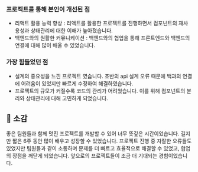
### 프로젝트를 통해 본인이 개선된 점

- 리액트 활용 능력 향상 : 리액트를 활용한 프로젝트를 진행하면서 컴포넌트의 재사용성과 상태관리에 대한 이해가 높아졌습니다.
- 백엔드와의 원활한 커뮤니케이션 : 백엔드와의 협업을 통해 프론트엔드와 백엔드의 연결에 대해 많이 배울 수 있었습니다.

### 가장 힘들었던 점

- 설계의 중요성을 느낀 프로젝트 였습니다. 초반의 api 설계 오류 때문에 백과의 연결에 어려움이 있었지만 빠르게 수정하여 해결하였습니다.
- 프로젝트의 규모가 커질수록 코드의 관리가 어려웠습니다. 이를 위해 컴포넌트의 분리와 상태관리에 대해 고민하게 되었습니다.

## 🎀 소감
좋은 팀원들과 함께 멋진 프로젝트를 개발할 수 있어 너무 뜻깊은 시간이었습니다. 
길지만 짧은 6주 동안 많이 배우고 성장할 수 있었습니다. 
프로젝트 진행 중 자잘한 오류들도 있었지만 팀원들과 같이 소통하며 문제를 더 빠르고 효율적으로 해결할 수 있었고, 
협업의 장점을 깨닫게 되었습니다. 
앞으로의 프로젝트들이 조금 더 기대되는 경험이었습니다.